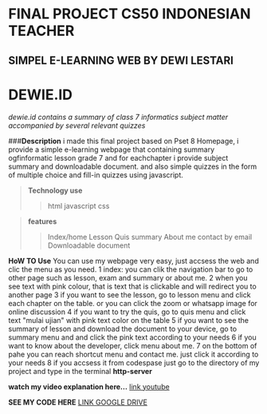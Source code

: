# FINAL PROJECT CS50 INDONESIAN TEACHER
## SIMPEL E-LEARNING WEB BY DEWI LESTARI

# **DEWIE.ID**

*dewie.id contains a summary of class 7 informatics subject matter accompanied by several relevant quizzes*

###**Description**
i made this final project based on Pset 8 Homepage, i provide a simple e-learning webpage that
containing summary ogfinformatic lesson grade 7 and for eachchapter i provide subject summary and downloadable document. and also simple quizzes in the form of multiple choice and fill-in quizzes using javascript.

>**Technology use**
>>html
>>javascript
>>css

>**features**
>>Index/home
>>Lesson
>>Quis
>>summary
>>About me
>>contact by email
>>Downloadable document


**HoW TO Use**
You can use my webpage very easy, just accsess the web and clic the menu as you need.
1 index: you can clik the navigation bar to go to other page such as lesson, exam and summary or about me.
2 when you see text with pink colour, that is text that is clickable and will redirect you to another page
3 if you want to see the lesson, go to lesson menu and click each chapter on the table. or you can click the zoom or whatsapp image for online discussion
4 if you want to try the quis, go to quis menu and click text "mulai ujian" with pink text color on the table
5 if you want to see the summary of lesson and download the document to your device, go to summary menu and and click the pink text according to your needs
6 if you want to know about the developer, click menu about me.
7 on the bottom of pahe you can reach shortcut menu and contact me. just click it according to your needs
8 if you accsess it from codespase just go  to the directory of my project and type in the terminal **http-server**

**watch my video explanation here...**
[link youtube](https://youtu.be/cvR7MqaO2nM)

**SEE MY CODE HERE**
[LINK GOOGLE DRIVE](https://drive.google.com/drive/folders/1xzvGlHf4XK4EyszuXp650aaYY3P003vG?usp=sharing)
